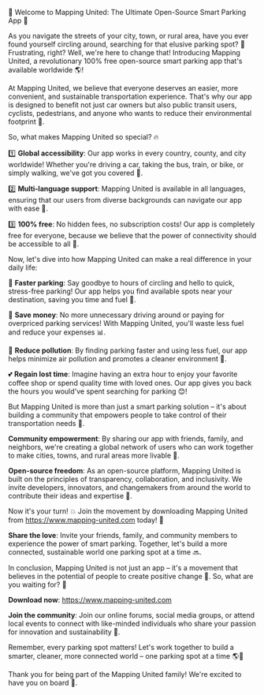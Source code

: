 🎉 Welcome to Mapping United: The Ultimate Open-Source Smart Parking App 🚀

As you navigate the streets of your city, town, or rural area, have you ever found yourself circling around, searching for that elusive parking spot? 🤔 Frustrating, right? Well, we're here to change that! Introducing Mapping United, a revolutionary 100% free open-source smart parking app that's available worldwide 🌎!

At Mapping United, we believe that everyone deserves an easier, more convenient, and sustainable transportation experience. That's why our app is designed to benefit not just car owners but also public transit users, cyclists, pedestrians, and anyone who wants to reduce their environmental footprint 🌱.

So, what makes Mapping United so special? 🔥

1️⃣ **Global accessibility**: Our app works in every country, county, and city worldwide! Whether you're driving a car, taking the bus, train, or bike, or simply walking, we've got you covered 🌈.

2️⃣ **Multi-language support**: Mapping United is available in all languages, ensuring that our users from diverse backgrounds can navigate our app with ease 💬.

3️⃣ **100% free**: No hidden fees, no subscription costs! Our app is completely free for everyone, because we believe that the power of connectivity should be accessible to all 🎁.

Now, let's dive into how Mapping United can make a real difference in your daily life:

🚗 **Faster parking**: Say goodbye to hours of circling and hello to quick, stress-free parking! Our app helps you find available spots near your destination, saving you time and fuel 💪.

💸 **Save money**: No more unnecessary driving around or paying for overpriced parking services! With Mapping United, you'll waste less fuel and reduce your expenses 📊.

🌿 **Reduce pollution**: By finding parking faster and using less fuel, our app helps minimize air pollution and promotes a cleaner environment 🌟.

💕 **Regain lost time**: Imagine having an extra hour to enjoy your favorite coffee shop or spend quality time with loved ones. Our app gives you back the hours you would've spent searching for parking 😊!

But Mapping United is more than just a smart parking solution – it's about building a community that empowers people to take control of their transportation needs 💪.

**Community empowerment**: By sharing our app with friends, family, and neighbors, we're creating a global network of users who can work together to make cities, towns, and rural areas more livable 🌈.

**Open-source freedom**: As an open-source platform, Mapping United is built on the principles of transparency, collaboration, and inclusivity. We invite developers, innovators, and changemakers from around the world to contribute their ideas and expertise 🤝.

Now it's your turn! 💥 Join the movement by downloading Mapping United from https://www.mapping-united.com today! 🎉

**Share the love**: Invite your friends, family, and community members to experience the power of smart parking. Together, let's build a more connected, sustainable world one parking spot at a time 🔜.

In conclusion, Mapping United is not just an app – it's a movement that believes in the potential of people to create positive change 💪. So, what are you waiting for? 🎉

**Download now**: https://www.mapping-united.com

**Join the community**: Join our online forums, social media groups, or attend local events to connect with like-minded individuals who share your passion for innovation and sustainability 🔗.

Remember, every parking spot matters! Let's work together to build a smarter, cleaner, more connected world – one parking spot at a time 🌎💖

Thank you for being part of the Mapping United family! We're excited to have you on board 🚀.